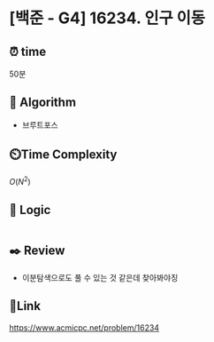 # [백준 - G4] 16234. 인구 이동

## ⏰ **time**

50분

## :pushpin: **Algorithm**

- 브루트포스

## ⏲️**Time Complexity**

$O(N^2)$

## :round_pushpin: **Logic**
```java

```

## :black_nib: **Review**
- 이분탐색으로도 풀 수 있는 것 같은데 찾아봐야징

## 📡**Link**

https://www.acmicpc.net/problem/16234
